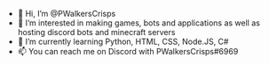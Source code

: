 - 👋 Hi, I’m @PWalkersCrisps
- 👀 I’m interested in making games, bots and applications as well as hosting discord bots and minecraft servers
- 🌱 I’m currently learning Python, HTML, CSS, Node.JS, C#
- 📫 You can reach me on Discord with PWalkersCrisps#6969

<!---
PWalkersCrisps/PWalkersCrisps is a ✨ special ✨ repository because its `README.md` (this file) appears on your GitHub profile.
You can click the Preview link to take a look at your changes.
--->
